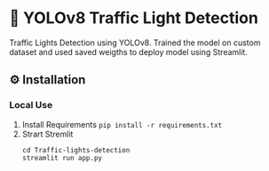 
# 🚀 YOLOv8 Traffic Light Detection


Traffic Lights Detection using YOLOv8. Trained the model on custom dataset and used saved weigths to deploy model using Streamlit.

## ⚙️ Installation



### Local Use
1. Install Requirements 
	`pip install -r requirements.txt`
2. Strart Stremlit
	```
	cd Traffic-lights-detection
    streamlit run app.py
    ```
